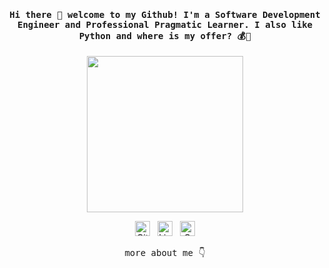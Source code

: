 <h4 align="center"><samp>
  Hi there 👋 welcome to my Github! I'm a Software Development Engineer and Professional Pragmatic Learner. I also like Python and where is my offer? 💰🐯
</samp></h4>

<p align="center">
  <!-- https://giphy.com/ -->
  <!-- <img width="250" src="https://media.giphy.com/media/MWL1pOYgkPYNWyfGlJ/giphy.gif"> -->
  <!-- <img width="250" src="https://media.giphy.com/media/QETn2YdGU9lrsmuHRx/giphy.gif"> -->
  <!-- <img width="250" src="https://media.giphy.com/media/x57iirsJSb5lNjFZg5/giphy.gif"> -->
  <!-- <img width="250" src="https://media.giphy.com/media/2UCumWD8HAXcl5Kq0a/giphy.gif"> -->
  <!-- <img width="250" src="https://media.giphy.com/media/cMQ3ZRrpdiW59YrrYQ/giphy.gif"> -->
  <!-- <img width="250" src="https://media.giphy.com/media/iuXwSRD2DiprA5tHkV/giphy.gif"> -->
  <!-- <img width="250" src="https://media.giphy.com/media/q8TcPaQaGNYwvtR1ld/giphy.gif"> -->
  <img width="250" src="https://media.giphy.com/media/5ndklThG9vUUdTmgMn/giphy.gif">
  <!-- <img width="250" src="https://media.giphy.com/media/syfUUMguuwhBAXReTd/giphy.gif"> -->
  <!-- <img width="250" src="https://media.giphy.com/media/nrQv5LwVZkO1w4U6u0/giphy.gif"> -->
</p>

<p align="center">
  <a href="https://github.com/zw-g">
    <picture>
      <source media="(prefers-color-scheme: dark)" srcset="https://cdn.simpleicons.org/github/white">
      <img alt="GitHub" title="GitHub" height="24" width="24" src="https://cdn.simpleicons.org/github"></picture></a>
  </a>&nbsp;
  <a href="https://www.linkedin.com/in/zhaoweigu/">
    <img alt="LinkedIn" title="LinkedIn" height="24" width="24" src="https://cdn.simpleicons.org/linkedin"></a>
  </a>&nbsp;
  <a href="mailto:zhaoweifz@gmail.com">
    <img alt="Gmail" title="Gmail" height="24" width="24" src="https://cdn.simpleicons.org/gmail"></a>
</p>

<p align="center"><samp>
  more about me 👇
</samp></p>

<!--
<p align="center"><samp>
  Check out my repos ⬇️ 
</samp></p>

![](https://img.shields.io/github/followers/zw-g?style=social)
![](https://img.shields.io/github/stars/zw-g?style=social)

Thank you for stopping by my repo. I'm a Software Development Engineer at AWS, and currently looking for a full-time position! Please feel free to [send me a messege](https://www.linkedin.com/in/zhaoweigu/) if you think I'm a good fit in your company!

### Programming Languages
![Python](https://img.shields.io/badge/-Python-05122A?style=flat&logo=python)
![Java](https://img.shields.io/badge/-Java-05122A?style=flat&logo=Java&logoColor=FFA518)
![JavaScript ES6](https://img.shields.io/badge/-JavaScript-05122A?style=flat&logo=javascript)
![HTML5](https://img.shields.io/badge/-HTML-05122A?style=flat&logo=HTML5)
![CSS](https://img.shields.io/badge/-CSS-05122A?style=flat&logo=CSS3&logoColor=1572B6)

### Backend
![Flask](https://img.shields.io/badge/-Flask-05122A?style=flat&logo=flask)
![Node.js](https://img.shields.io/badge/-Node.js-05122A?style=flat&logo=node.js)
![MySQL](https://img.shields.io/badge/-MySQL-05122A?style=flat&logo=MySQL)
![SQLite](https://img.shields.io/badge/-SQLite-05122A?style=flat&logo=SQL)
![Git](https://img.shields.io/badge/-Git-05122A?style=flat&logo=Git)
![AWS](https://img.shields.io/badge/-AWS-05122A?style=flat&logo=Amazon-AWS)

### Frontend
![React](https://img.shields.io/badge/-React-05122A?style=flat&logo=react)
![Bootstrap](https://img.shields.io/badge/-Bootstrap-05122A?style=flat&logo=bootstrap&logoColor=563D7C)

### Tools
![Mac](https://img.shields.io/badge/-Mac-05122A?style=flat&logo=Apple)
![Windows](https://img.shields.io/badge/-Windows-05122A?style=flat&logo=Windows)
![Visual_Studio_Code](https://img.shields.io/badge/-Visual_Studio_Code-05122A?style=flat&logo=Visual-Studio-Code)
![WordPress](https://img.shields.io/badge/-WordPress-05122A?style=flat&logo=WordPress)
![Wireshark](https://img.shields.io/badge/-Wireshark-05122A?style=flat&logo=WireShark)
![VMware](https://img.shields.io/badge/-VMware-05122A?style=flat&logo=VMware)
![Virtual_Box](https://img.shields.io/badge/-Virtual_Box-05122A?style=flat&logo=Virtual-Box)

### Github infomation

![GithubStats](https://github-profile-summary-cards.vercel.app/api/cards/stats?username=zw-g&theme=github)
![GithubMostCommitLanguage](https://github-profile-summary-cards.vercel.app/api/cards/most-commit-language?username=zw-g&theme=github)

## Contacts
📧 <zhaoweifz@gmail.com>

[![Linkedin Badge](https://img.shields.io/badge/-Zhaowei_Gu-0e76a8?style=flat&labelColor=0e76a8&logo=linkedin&logoColor=white)](https://www.linkedin.com/in/zhaoweigu/)
[![Mail Badge](https://img.shields.io/badge/-zhaoweifz-c0392b?style=flat&labelColor=c0392b&logo=gmail&logoColor=white)](mailto:zhaoweifz@gmail.com)

### Profile Visits 

<p align="center">
  <img src="https://count.getloli.com/get/@zw-g?theme=gelbooru" alt="Count">
</p>
-->
